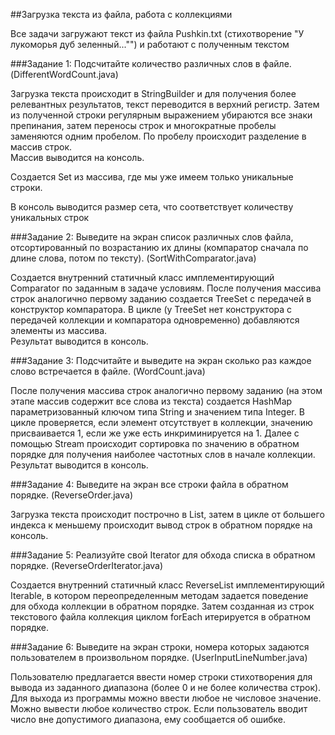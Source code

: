 ##Загрузка текста из файла, работа с коллекциями

Все задачи загружают текст из файла Pushkin.txt (стихотворение "У лукоморья дуб зеленный..."") и работают с полученным текстом

###Задание 1: Подсчитайте количество различных слов в файле. (DifferentWordCount.java)

Загрузка текста происходит в StringBuilder и для получения более релевантных 
результатов, текст переводится в верхний регистр. Затем из полученной строки 
регулярным выражением убираются все знаки препинания, затем переносы строк и 
многократные пробелы заменяются одним пробелом. По пробелу происходит разделение
в массив строк.
<br/>Массив выводится на консоль.

Создается Set из массива, где мы уже имеем только уникальные строки.

В консоль выводится размер сета, что соответствует количеству уникальных строк

###Задание 2: Выведите на экран список различных слов файла, отсортированный по возрастанию их длины (компаратор сначала по длине слова, потом по тексту). (SortWithComparator.java)

Создается внутренний статичный класс имплементирующий Comparator по заданным в 
задаче условиям. После получения массива строк аналогично первому заданию
создается TreeSet с передачей в конструктор компаратора. В цикле (у TreeSet 
нет конструктора с передачей коллекции и компаратора одновременно) добавляются
элементы из массива. <br/>Результат выводится в консоль.

###Задание 3: Подсчитайте и выведите на экран сколько раз каждое слово встречается в файле. (WordCount.java)

После получения массива строк аналогично первому заданию (на этом этапе массив 
содержит все слова из текста) создается HashMap параметризованный ключом типа 
String и значением типа Integer. В цикле проверяется, если элемент отсутствует 
в коллекции, значению присваивается 1, если же уже есть инкриминируется на 1.
Далее с помощью Stream происходит сортировка по значению в обратном порядке 
для получения наиболее частотных слов в начале коллекции.
<br/>Результат выводится в консоль.

###Задание 4: Выведите на экран все строки файла в обратном порядке. (ReverseOrder.java)

Загрузка текста происходит построчно в List, затем в цикле от большего индекса
к меньшему происходит вывод строк в обратном порядке на консоль.

###Задание 5: Реализуйте свой Iterator для обхода списка в обратном порядке. (ReverseOrderIterator.java)

Создается внутренний статичный класс ReverseList имплементирующий Iterable,
в котором переопределенным методам задается поведение для обхода коллекции в 
обратном порядке. Затем созданная из строк текстового файла коллекция циклом
forEach итерируется в обратном порядке.

###Задание 6: Выведите на экран строки, номера которых задаются пользователем в произвольном порядке. (UserInputLineNumber.java)

Пользователю предлагается ввести номер строки стихотворения для вывода из 
заданного диапазона (более 0 и не более количества строк). Для выхода из 
программы можно ввести любое не числовое значение. Можно вывести любое 
количество строк. Если пользователь вводит число вне допустимого диапазона,
ему сообщается об ошибке.
